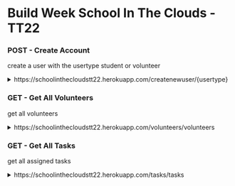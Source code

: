 # Build Week School In The Clouds - TT22

### POST - Create Account
create a user with the usertype student or volunteer
<details>
<summary>https://schoolinthecloudstt22.herokuapp.com/createnewuser/{usertype}</summary>

```JSON
[
    {
        "username": "testusername",
        "email": "email@email.com",
        "password": "password"
    }
]
```
</details>


### GET - Get All Volunteers
get all volunteers
<details>
<summary>https://schoolinthecloudstt22.herokuapp.com/volunteers/volunteers</summary>

```JSON
[
   {
        "userid": 15,
        "username": "laquita.greenfelder",
        "primaryemail": "emmanuel.bosco@yahoo.com",
        "country": "United Arab Emirates",
        "availability": "Sun Jan 17 21:54:56 UTC 2021",
        "usertasks": [
            {
                "taskid": 16,
                "description": "Teach Consulting"
            }
        ],
        "roles": [
            {
                "role": {
                    "roleid": 3,
                    "name": "VOLUNTEER"
                }
            }
        ]
    }
]
```
</details>

### GET - Get All Tasks
get all assigned tasks
<details>
<summary>https://schoolinthecloudstt22.herokuapp.com/tasks/tasks</summary>

```JSON
[
     {
        "taskid": 12,
        "description": "Teach Advertising",
        "user": {
            "userid": 11,
            "username": "belinda.ferry",
            "primaryemail": "mac.pfeffer@hotmail.com",
            "country": "Sweden",
            "availability": "Fri Jan 29 01:57:57 UTC 2021",
            "roles": [
                {
                    "role": {
                        "roleid": 3,
                        "name": "VOLUNTEER"
                    }
                }
            ]
        }
    }
]
```
</details>

